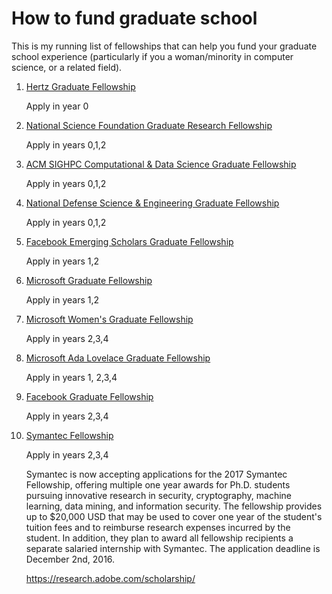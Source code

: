 # How to fund graduate school 

This is my running list of fellowships that can help you fund your graduate school experience (particularly if you a woman/minority in computer science, or a related field).  

<ol>

<li><a href="http://hertzfoundation.org/dx/fellowships/application.aspx">Hertz Graduate Fellowship</a>

  Apply in year 0
</li>

<li><a href="https://www.fastlane.nsf.gov/grfp/Login.do">National Science Foundation Graduate Research Fellowship</a> 

  Apply in years 0,1,2
</li>

<li><a href="http://www.sighpc.org/fellowships">ACM SIGHPC Computational & Data Science Graduate Fellowship </a>

  Apply in years 0,1,2</li>
  
  <li><a href="https://ndseg.asee.org/">National Defense Science & Engineering Graduate Fellowship</a>

  Apply in years 0,1,2</li>

<li><a href="https://research.facebook.com/programs/emerging_scholar_program/">Facebook Emerging Scholars Graduate Fellowship</a>

Apply in years 1,2</li>

<li><a href="https://www.microsoft.com/en-us/research/academic-program/phd-fellowship-program/">Microsoft Graduate Fellowship</a>

Apply in years 1,2</li>

<li><a href="https://www.microsoft.com/en-us/research/academic-program/womens-fellowship-program/">Microsoft Women's Graduate Fellowship</a>

Apply in years 2,3,4</li>

<li><a href="https://www.microsoft.com/en-us/research/academic-program/ada-lovelace-fellowship/">Microsoft Ada Lovelace Graduate Fellowship</a>

Apply in years 1, 2,3,4</li>

<li><a href="https://research.facebook.com/programs/fellowship/">Facebook Graduate Fellowship</a>

Apply in years 2,3,4</li>


<li><a href="https://www.symantec.com/about/careers/graduate-fellowship">Symantec Fellowship</a>

Apply in years 2,3,4

Symantec is now accepting applications for the 2017 Symantec Fellowship, offering multiple one year awards for Ph.D. students pursuing innovative research in security, cryptography, machine learning, data mining, and information security. The fellowship provides up to $20,000 USD that may be used to cover one year of the student's tuition fees and to reimburse research expenses incurred by the student. In addition, they plan to award all fellowship recipients a separate salaried internship with Symantec. The application deadline is December 2nd, 2016. </li>

https://research.adobe.com/scholarship/

<ol>
